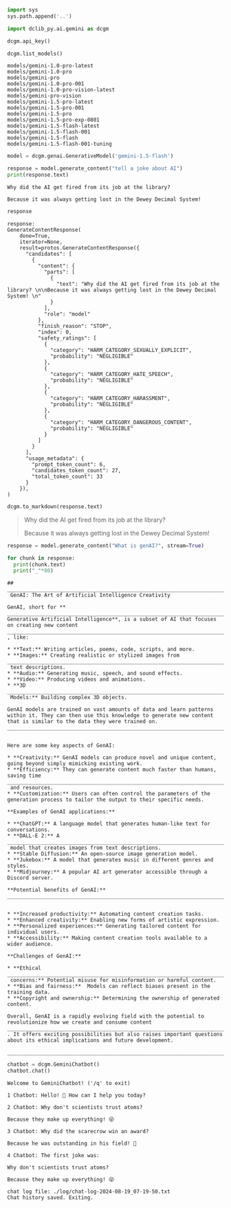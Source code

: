```python
import sys
sys.path.append('..')

import dclib_py.ai.gemini as dcgm
```


```python
dcgm.api_key()
```


```python
dcgm.list_models()
```

    models/gemini-1.0-pro-latest
    models/gemini-1.0-pro
    models/gemini-pro
    models/gemini-1.0-pro-001
    models/gemini-1.0-pro-vision-latest
    models/gemini-pro-vision
    models/gemini-1.5-pro-latest
    models/gemini-1.5-pro-001
    models/gemini-1.5-pro
    models/gemini-1.5-pro-exp-0801
    models/gemini-1.5-flash-latest
    models/gemini-1.5-flash-001
    models/gemini-1.5-flash
    models/gemini-1.5-flash-001-tuning



```python
model = dcgm.genai.GenerativeModel('gemini-1.5-flash')
```


```python
response = model.generate_content("tell a joke about AI")
print(response.text)
```

    Why did the AI get fired from its job at the library? 
    
    Because it was always getting lost in the Dewey Decimal System! 
    



```python
response
```




    response:
    GenerateContentResponse(
        done=True,
        iterator=None,
        result=protos.GenerateContentResponse({
          "candidates": [
            {
              "content": {
                "parts": [
                  {
                    "text": "Why did the AI get fired from its job at the library? \n\nBecause it was always getting lost in the Dewey Decimal System! \n"
                  }
                ],
                "role": "model"
              },
              "finish_reason": "STOP",
              "index": 0,
              "safety_ratings": [
                {
                  "category": "HARM_CATEGORY_SEXUALLY_EXPLICIT",
                  "probability": "NEGLIGIBLE"
                },
                {
                  "category": "HARM_CATEGORY_HATE_SPEECH",
                  "probability": "NEGLIGIBLE"
                },
                {
                  "category": "HARM_CATEGORY_HARASSMENT",
                  "probability": "NEGLIGIBLE"
                },
                {
                  "category": "HARM_CATEGORY_DANGEROUS_CONTENT",
                  "probability": "NEGLIGIBLE"
                }
              ]
            }
          ],
          "usage_metadata": {
            "prompt_token_count": 6,
            "candidates_token_count": 27,
            "total_token_count": 33
          }
        }),
    )




```python
dcgm.to_markdown(response.text)
```




> Why did the AI get fired from its job at the library? 
> 
> Because it was always getting lost in the Dewey Decimal System! 





```python
response = model.generate_content("What is genAI?", stream=True)
```


```python
for chunk in response:
  print(chunk.text)
  print("_"*80)
```

    ##
    ________________________________________________________________________________
     GenAI: The Art of Artificial Intelligence Creativity
    
    GenAI, short for **
    ________________________________________________________________________________
    Generative Artificial Intelligence**, is a subset of AI that focuses on creating new content
    ________________________________________________________________________________
    , like:
    
    * **Text:** Writing articles, poems, code, scripts, and more. 
    * **Images:** Creating realistic or stylized images from
    ________________________________________________________________________________
     text descriptions.
    * **Audio:** Generating music, speech, and sound effects.
    * **Video:** Producing videos and animations.
    * **3D
    ________________________________________________________________________________
     Models:** Building complex 3D objects.
    
    GenAI models are trained on vast amounts of data and learn patterns within it. They can then use this knowledge to generate new content that is similar to the data they were trained on. 
    ________________________________________________________________________________
    
    
    Here are some key aspects of GenAI:
    
    * **Creativity:** GenAI models can produce novel and unique content, going beyond simply mimicking existing work.
    * **Efficiency:** They can generate content much faster than humans, saving time
    ________________________________________________________________________________
     and resources.
    * **Customization:** Users can often control the parameters of the generation process to tailor the output to their specific needs.
    
    **Examples of GenAI applications:**
    
    * **ChatGPT:** A language model that generates human-like text for conversations.
    * **DALL-E 2:** A
    ________________________________________________________________________________
     model that creates images from text descriptions.
    * **Stable Diffusion:** An open-source image generation model.
    * **Jukebox:** A model that generates music in different genres and styles.
    * **Midjourney:** A popular AI art generator accessible through a Discord server.
    
    **Potential benefits of GenAI:**
    ________________________________________________________________________________
    
    
    * **Increased productivity:** Automating content creation tasks.
    * **Enhanced creativity:** Enabling new forms of artistic expression.
    * **Personalized experiences:** Generating tailored content for individual users.
    * **Accessibility:** Making content creation tools available to a wider audience.
    
    **Challenges of GenAI:**
    
    * **Ethical
    ________________________________________________________________________________
     concerns:** Potential misuse for misinformation or harmful content.
    * **Bias and fairness:**  Models can reflect biases present in the training data.
    * **Copyright and ownership:** Determining the ownership of generated content.
    
    Overall, GenAI is a rapidly evolving field with the potential to revolutionize how we create and consume content
    ________________________________________________________________________________
    . It offers exciting possibilities but also raises important questions about its ethical implications and future development. 
    
    ________________________________________________________________________________



```python
chatbot = dcgm.GeminiChatbot()
chatbot.chat()
```

    Welcome to GeminiChatbot! ('/q' to exit)
    
    1 Chatbot: Hello! 👋 How can I help you today? 
    
    2 Chatbot: Why don't scientists trust atoms? 
    
    Because they make up everything! 😜 
    
    3 Chatbot: Why did the scarecrow win an award? 
    
    Because he was outstanding in his field! 🌾 
    
    4 Chatbot: The first joke was: 
    
    Why don't scientists trust atoms? 
    
    Because they make up everything! 😜 
    
    chat log file: ./log/chat-log-2024-08-19_07-19-50.txt
    Chat history saved. Exiting.

